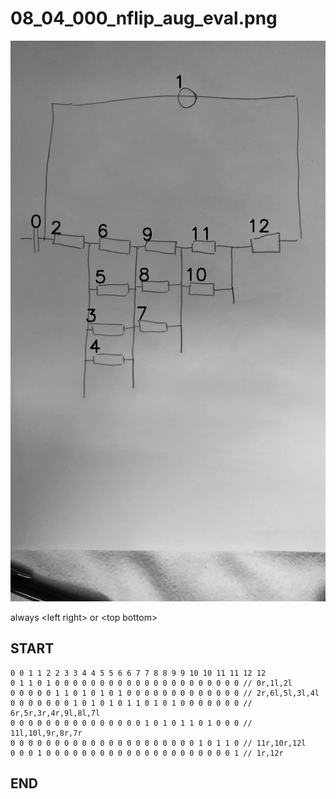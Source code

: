 
# 08_04_000_nflip_aug_eval.png
![img](08_04_000_nflip_aug_eval_idxs.png)

always \<left right> or \<top bottom>

## START

	0 0 1 1 2 2 3 3 4 4 5 5 6 6 7 7 8 8 9 9 10 10 11 11 12 12
	0 1 1 0 1 0 0 0 0 0 0 0 0 0 0 0 0 0 0 0 0 0 0 0 0 0 // 0r,1l,2l
    0 0 0 0 0 1 1 0 1 0 1 0 1 0 0 0 0 0 0 0 0 0 0 0 0 0 // 2r,6l,5l,3l,4l
    0 0 0 0 0 0 0 1 0 1 0 1 0 1 1 0 1 0 1 0 0 0 0 0 0 0 // 6r,5r,3r,4r,9l,8l,7l
    0 0 0 0 0 0 0 0 0 0 0 0 0 0 0 1 0 1 0 1 1 0 1 0 0 0 // 11l,10l,9r,8r,7r
    0 0 0 0 0 0 0 0 0 0 0 0 0 0 0 0 0 0 0 0 0 1 0 1 1 0 // 11r,10r,12l
    0 0 0 1 0 0 0 0 0 0 0 0 0 0 0 0 0 0 0 0 0 0 0 0 0 1 // 1r,12r

## END
